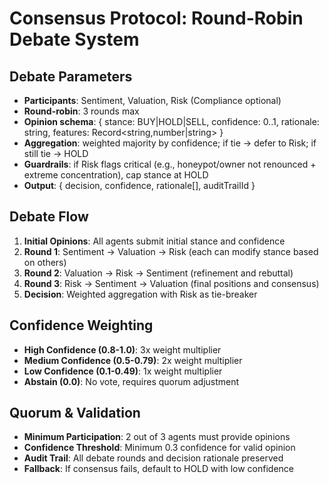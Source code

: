 # Consensus Protocol: Round-Robin Debate System

## Debate Parameters
- **Participants**: Sentiment, Valuation, Risk (Compliance optional)
- **Round-robin**: 3 rounds max
- **Opinion schema**: { stance: BUY|HOLD|SELL, confidence: 0..1, rationale: string, features: Record<string,number|string> }
- **Aggregation**: weighted majority by confidence; if tie → defer to Risk; if still tie → HOLD
- **Guardrails**: if Risk flags critical (e.g., honeypot/owner not renounced + extreme concentration), cap stance at HOLD
- **Output**: { decision, confidence, rationale[], auditTrailId }

## Debate Flow
1. **Initial Opinions**: All agents submit initial stance and confidence
2. **Round 1**: Sentiment → Valuation → Risk (each can modify stance based on others)
3. **Round 2**: Valuation → Risk → Sentiment (refinement and rebuttal)
4. **Round 3**: Risk → Sentiment → Valuation (final positions and consensus)
5. **Decision**: Weighted aggregation with Risk as tie-breaker

## Confidence Weighting
- **High Confidence (0.8-1.0)**: 3x weight multiplier
- **Medium Confidence (0.5-0.79)**: 2x weight multiplier  
- **Low Confidence (0.1-0.49)**: 1x weight multiplier
- **Abstain (0.0)**: No vote, requires quorum adjustment

## Quorum & Validation
- **Minimum Participation**: 2 out of 3 agents must provide opinions
- **Confidence Threshold**: Minimum 0.3 confidence for valid opinion
- **Audit Trail**: All debate rounds and decision rationale preserved
- **Fallback**: If consensus fails, default to HOLD with low confidence
